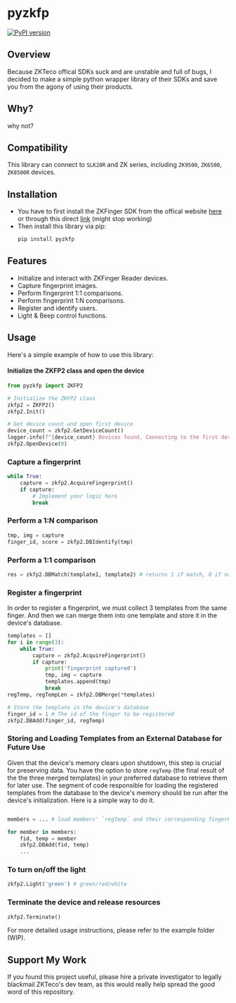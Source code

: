 # pyzkfp


[![PyPI version](https://badge.fury.io/py/pyzkfp.svg)](https://badge.fury.io/py/pyzkfp)

## Overview
Because ZKTeco offical SDKs suck and are unstable and full of bugs, I decided to make a simple python wrapper library of their SDKs and save you from the agony of using their products.

## Why?
why not?

## Compatibility
This library can connect to `SLK20R` and ZK series, including `ZK9500`, `ZK6500`, `ZK8500R` devices.
 
## Installation
- You have to first install the ZKFinger SDK from the offical website [here](https://www.zkteco.com/en/Biometrics_Module_SDK/ZKFinger-SDK-for-Windows) or through this direct [link](https://new-website-file.s3.ap-southeast-1.amazonaws.com/files/20220725/9774a946c3f659ddf2ae90bc8dadc3eb.rar) (might stop working) 
- Then install this library via pip:
    ```bash
    pip install pyzkfp
    ```

## Features
- Initialize and interact with ZKFinger Reader devices.
- Capture fingerprint images.
- Perform fingerprint 1:1 comparisons.
- Perform fingerprint 1:N comparisons.
- Register and identify users.
- Light & Beep control functions.

## Usage
Here's a simple example of how to use this library:

#### Initialize the ZKFP2 class and open the device
```python
from pyzkfp import ZKFP2

# Initialize the ZKFP2 class
zkfp2 = ZKFP2()
zkfp2.Init()

# Get device count and open first device
device_count = zkfp2.GetDeviceCount()
logger.info(f"{device_count} Devices found, Connecting to the first device.")
zkfp2.OpenDevice(0)
```

### Capture a fingerprint
```python
while True:
    capture = zkfp2.AcquireFingerprint()
    if capture:
        # Implement your logic here
        break
```

### Perform a 1:N comparison
```python
tmp, img = capture
finger_id, score = zkfp2.DBIdentify(tmp)
```

### Perform a 1:1 comparison
```python
res = zkfp2.DBMatch(template1, template2) # returns 1 if match, 0 if not
```

### Register a fingerprint
In order to register a fingerprint, we must collect 3 templates from the same finger. And then we can merge them into one template and store it in the device's database.
```python
templates = []
for i in range(3):
    while True:
        capture = zkfp2.AcquireFingerprint()
        if capture:
            print('fingerprint captured')
            tmp, img = capture
            templates.append(tmp)
            break
regTemp, regTempLen = zkfp2.DBMerge(*templates)

# Store the template in the device's database
finger_id = 1 # The id of the finger to be registered
zkfp2.DBAdd(finger_id, regTemp)
```

### Storing and Loading Templates from an External Database for Future Use

Given that the device's memory clears upon shutdown, this step is crucial for preserving data. You have the option to store `regTemp` (the final result of the the three merged templates) in your preferred database to retrieve them for later use. The segment of code responsible for loading the registered templates from the database to the device's memory should be run after the device's initialization. Here is a simple way to do it.

```python

members = ... # load members' `regTemp` and their corresponding fingerPrintId from your database.

for member in members:
    fid, temp = member
    zkfp2.DBAdd(fid, temp)
    ...  
```


### To turn on/off the light
```python
zkfp2.Light('green') # green/red/white
```

### Terminate the device and release resources
```python
zkfp2.Terminate()
```

For more detailed usage instructions, please refer to the example folder (WIP).

## Support My Work
If you found this project useful, please hire a private investigator to legally blackmail ZKTeco's dev team, as this would really help spread the good word of this repository.
